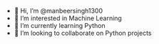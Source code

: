 - 👋 Hi, I’m @manbeersingh1300
- 👀 I’m interested in Machine Learning
- 🌱 I’m currently learning Python
- 💞️ I’m looking to collaborate on Python projects


<!---
manbeersingh1300/manbeersingh1300 is a ✨ special ✨ repository because its `README.md` (this file) appears on your GitHub profile.
You can click the Preview link to take a look at your changes.
--->

